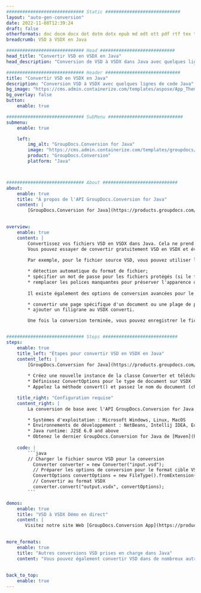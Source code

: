 ```yaml
---
############################# Static ############################
layout: "auto-gen-conversion"
date: 2022-11-08T12:39:24
draft: false
otherformats: doc docm docx dot dotm dotx epub md odt ott pdf rtf tex txt vdx vsdm vsdx vssm vssx vstm vstx vsx vtx xps
breadcrumb: VSD à VSDX en Java

############################# Head ############################
head_title: "Convertir VSD en VSDX en Java"
head_description: "Conversion de VSD à VSDX dans Java avec quelques lignes de code. Convertissez plus de 160 formats de fichiers à l'aide de l'API de conversion de documents GroupDocs pour Java"

############################# Header ############################
title: "Convertir VSD en VSDX en Java"
description: "Conversion VSD à VSDX avec quelques lignes de code Java"
bg_image: "https://cms.admin.containerize.com/templates/aspose/App_Themes/V3/images/bg/header1.png"
bg_overlay: false
button:
    enable: true

############################# SubMenu ############################
submenu:
    enable: true

    left:
        img_alt: "GroupDocs.Conversion for Java"
        image: "https://cms.admin.containerize.com/templates/groupdocs/images/product-logos/90x90-noborder/groupdocs-conversion-java.png"
        product: "GroupDocs.Conversion"
        platform: "Java"



############################# About ############################
about:
    enable: true
    title: "À propos de l'API GroupDocs.Conversion for Java"
    content: |
        [GroupDocs.Conversion for Java](https://products.groupdocs.com/conversion/java/) est une API de conversion de format de fichier avancée pour la conversion entre les formats d'image et de document populaires tels que Microsoft Office, OpenDocument, PDF, HTML, e-mail, CAO. et bien plus encore avec seulement quelques lignes de code. L'API native détecte automatiquement les formats des documents originaux et propose de nombreuses options de personnalisation des documents convertis. Outre la fonction d'extraction d'informations d'un document, il prend également en charge la mise en cache des résultats de conversion sur le disque local par défaut. Cependant, tout type de stockage de cache peut être pris en charge en implémentant les interfaces appropriées - Amazon S3, Dropbox, Google Drive, Windows Azure, Reddis ou tout autre.
    

overview:
    enable: true
    content: |
        Convertissez vos fichiers VSD en VSDX dans Java. Cela ne prend que quelques lignes de code Java sur n'importe quelle plate-forme de votre choix, telle que Windows, Linux, macOS.
        Vous pouvez essayer de convertir gratuitement VSD en VSDX et évaluer la qualité des résultats de conversion. En plus des scripts de conversion de fichiers simples, vous pouvez essayer des options plus sophistiquées pour charger le fichier source VSD et stocker la sortie VSDX. 
        
        Par exemple, pour le fichier source VSD, vous pouvez utiliser les options de chargement suivantes :

        * détection automatique du format de fichier;
        * spécifier un mot de passe pour les fichiers protégés (si le format de fichier le prend en charge);
        * remplacer les polices manquantes pour préserver l'apparence du document.
        
        Il existe également des options de conversion avancées pour le fichier VSDX :

        * convertir une page spécifique d'un document ou une plage de pages;
        * ajouter un filigrane au VSDX converti.

        Une fois la conversion terminée, vous pouvez enregistrer le fichier VSDX dans votre chemin de fichier local ou dans un stockage tiers tel que FTP, Amazon S3, Google Drive, Dropbox, etc. Veuillez noter - pour convertir VSD à VSDX, vous n'avez pas besoin d'installer de logiciel supplémentaire, tel que MS Office, Open Office, Adobe Acrobat Reader, etc.


############################# Steps ############################
steps:
    enable: true
    title_left: "Étapes pour convertir VSD en VSDX en Java"
    content_left: |
        [GroupDocs.Conversion for Java](https://products.groupdocs.com/conversion/java/) permet aux développeurs de convertir facilement le fichier VSD en VSDX avec quelques lignes de code.
        
        * Créez une nouvelle instance de la classe Converter et téléchargez le fichier VSD avec le chemin complet
        * Définissez ConvertOptions pour le type de document sur VSDX
        * Appelez la méthode convert() et passez le nom du document (chemin complet) et le format (VSDX) en tant que paramètre

    title_right: "Configuration requise"
    content_right: |
        La conversion de base avec l'API GroupDocs.Conversion for Java peut être effectuée avec seulement quelques lignes de code. Nos API sont prises en charge sur toutes les principales plates-formes et systèmes d'exploitation. Avant d'exécuter le code ci-dessous, assurez-vous que les prérequis suivants sont installés sur votre système.

        * Systèmes d'exploitation : Microsoft Windows, Linux, MacOS
        * Environnements de développement : NetBeans, Intellij IDEA, Eclipse, etc.
        * Java runtime: J2SE 6.0 and above
        * Obtenez le dernier GroupDocs.Conversion for Java de [Maven](https://repository.groupdocs.com/webapp/#/artifacts/browse/tree/General/repo/com/groupdocs/groupdocs-conversion)
         
    code: |
        ```java    
        // Charger le fichier source VSD pour la conversion
          Converter converter = new Converter("input.vsd");
          // Préparer les options de conversion pour le format cible VSDX
          ConvertOptions convertOptions = new FileType().fromExtension("vsdx").getConvertOptions();
          // Convertir au format VSDX
          converter.convert("output.vsdx", convertOptions);
        ```

demos:
    enable: true
    title: "VSD à VSDX Démo en direct"
    content: |
       Visitez notre site Web [GroupDocs.Conversion App](https://products.groupdocs.app/conversion/family) et essayez la conversion VSD à VSDX maintenant. La démo gratuite présente les avantages suivants
          

more_formats:
    enable: true
    title: "Autres conversions VSD prises en charge dans Java"
    content: "Vous pouvez également convertir VSD dans de nombreux autres formats de fichiers. Veuillez consulter la liste ci-dessous."
       
       
back_to_top:
    enable: true
---
```

